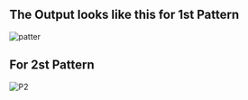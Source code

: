 ## The Output looks like this for 1st Pattern
![patter](https://github.com/KhawajaAbdulMoiz/First-Pattern/assets/156238498/2420ebff-8f8b-4c31-af5c-faffc5b09603)

## For 2st Pattern
![P2](https://github.com/KhawajaAbdulMoiz/First-Pattern/assets/156238498/425003d0-bdc8-4c8e-9ebd-134f41919170)

